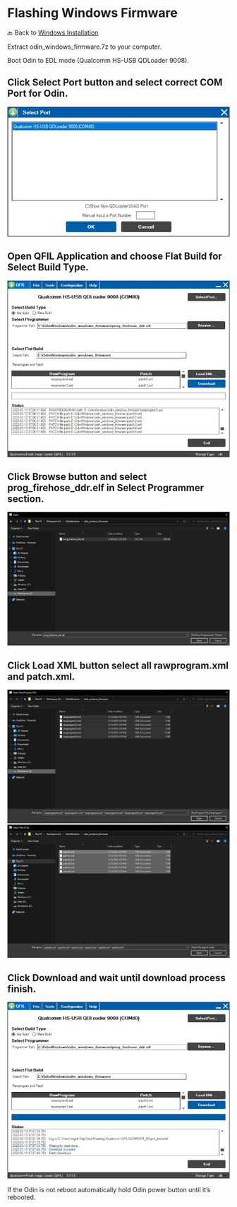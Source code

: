 # Flashing Windows Firmware
🔙 Back to [Windows Installation](https://github.com/ProjectValhalla/OdinWindowsGuides/blob/main/pages/WindowsInstallation.md)

Extract odin_windows_firmware.7z to your computer.

Boot Odin to EDL mode (Qualcomm HS-USB QDLoader 9008).

## Click Select Port button and select correct COM Port for Odin.
![QFIL ComPort](/images/qfil_comport.jpg)

## Open QFIL Application and choose Flat Build for Select Build Type.
![QFIL Start](/images/qfil_download_start.jpg)

## Click Browse button and select **prog_firehose_ddr.elf** in Select Programmer section.
![QFIL Firehose](/images/qfil_firehose.jpg)

## Click Load XML button select all **rawprogram.xml** and **patch.xml**.
![QFIL Rawprogram](/images/qfil_rawprogram.jpg)
![QFIL Patch](/images/qfil_patch.jpg)

## Click Download and wait until download process finish.
![QFIL Finish](/images/qfil_download_finish.jpg)


If the Odin is not reboot automatically hold Odin power button until it’s rebooted.